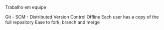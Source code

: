 Trabalho em equipe

Git - SCM - 
    Distributed Version Control
    Offline
    Each user has a copy of the full repository
    Ease to fork, branch and merge


